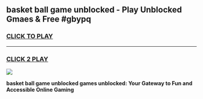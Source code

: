 
## basket ball game unblocked - Play Unblocked Gmaes & Free #gbypq
<h3>
<a href="https://premium.freeplayer.one?title=basket_ball_game_unblocked&ref=01M">CLICK TO PLAY</a></h3>
<hr>

<h3>
<a href="https://premium.freeplayer.one?title=basket_ball_game_unblocked&ref=01M">CLICK 2 PLAY</a>
  
</h3>

<a href="https://premium.freeplayer.one?title=basket_ball_game_unblocked&ref=01M"><img src="https://clearcache.store/games.png"></a>


**basket ball game unblocked games unblocked: Your Gateway to Fun and Accessible Online Gaming**
